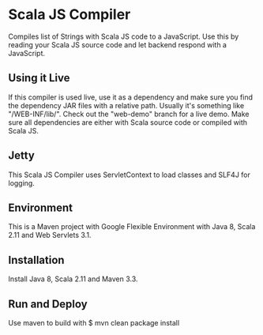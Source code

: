 Scala JS Compiler
=================
Compiles list of Strings with Scala JS code to a JavaScript. Use this by reading your Scala JS source code and let backend respond with a JavaScript.

Using it Live
-------------
If this compiler is used live, use it as a dependency and make sure you find the dependency JAR files with a relative path. Usually it's something like "/WEB-INF/lib/". Check out the "web-demo" branch for a live demo. Make sure all dependencies are either with Scala source code or compiled with Scala JS.

Jetty
-----
This Scala JS Compiler uses ServletContext to load classes and SLF4J for logging.

Environment
-----------
This is a Maven project with Google Flexible Environment with Java 8, Scala 2.11 and 
Web Servlets 3.1.

Installation
------------
Install Java 8, Scala 2.11 and Maven 3.3.


Run and Deploy
--------------

Use maven to build with $ mvn clean package install 